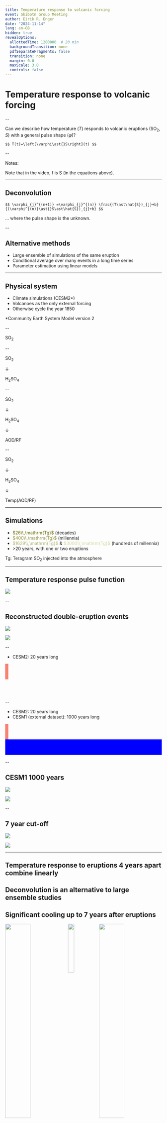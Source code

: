 ```yaml
---
title: Temperature response to volcanic forcing
event: Skibotn Group Meeting
author: Eirik R. Enger
date: "2024-11-14"
lang: en-GB
hidden: true
revealOptions:
  allottedTime: 1200000  # 20 min
  backgroundTransition: none
  pdfSeparateFragments: false
  transition: none
  margin: 0.0
  maxScale: 3.0
  controls: false
---
```


# Temperature response to volcanic forcing

--

<span class="fragment fade-in-then-semi-out" data-fragment-index="0">Can we describe
how</span> temperature
($T$)<span class="fragment fade-in-then-semi-out" data-fragment-index="0"> responds to
</span>volcanic eruptions ($\mathrm{SO_{2}}$, $S$)
<span class="fragment fade-in-then-semi-out" data-fragment-index="0">with a general
</span> pulse shape
($\varphi$)<span class="fragment fade-in-then-semi-out" data-fragment-index="0">?</span>

`$$
T(t)=\left[\varphi\ast{}S\right](t)
$$`

<!-- .element: class="fragment" -->

--

<!-- .slide: data-background-color="#002f4b" -->
<!-- .slide: data-background-video-loop="true" -->
<!-- .slide: data-background-video="https://github.com/engeir/presentations-files/raw/9a4f6b9150206f27120130b18d8ac09f68469465/2021/fysikermotet/animation.mp4" -->
<!-- .slide: data-background-size="contain" -->

Notes:

Note that in the video, f is S (in the equations above).

---

## Deconvolution

`$$
\varphi_{j}^{(n+1)}
=\varphi_{j}^{(n)}
 \frac{(T\ast\hat{S})_{j}+b}{(\varphi^{(n)}\ast{}S\ast\hat{S})_{j}+b}
$$`

... where the pulse shape is the unknown.

--

## Alternative methods

- <!-- .element class="fragment semi-fade-out" data-fragment-index="0" --> Large ensemble of simulations of the same eruption
- <!-- .element: class="fragment fade-in-then-semi-out" data-fragment-index="0" --> Conditional average over many events in a long time series
- <!-- .element: class="fragment" data-fragment-index="1" --> Parameter estimation using linear models

---

## Physical system

- Climate simulations (CESM2*)
- Volcanoes as the only external forcing <!-- .element: class="fragment" -->
- Otherwise cycle the year 1850 <!-- .element: class="fragment" -->

*Community Earth System Model version 2

<!-- .element: style="font-size:13pt" -->

--

<!-- .slide: data-auto-animate style="font-size:100pt" -->

<span> SO<sub>2</sub>

</span>

--

<!-- .slide: data-auto-animate style="font-size:40pt" -->

<span> SO<sub>2</sub>

$\downarrow$

H<sub>2</sub>SO<sub>4</sub>

</span>

--

<!-- .slide: id="chem" data-auto-animate style="font-size:40pt" -->

<span> SO<sub>2</sub>

$\downarrow$

H<sub>2</sub>SO<sub>4</sub>

$\downarrow$

AOD/RF

</span>

--

<!-- .slide: id="chem" data-auto-animate style="font-size:40pt" -->

<span> SO<sub>2</sub>

$\downarrow$

H<sub>2</sub>SO<sub>4</sub>

$\downarrow$

Temp(AOD/RF)

</span>

---

## Simulations

- <span style="color:#6a6c01">$26\\,\mathrm{Tg}$</span> (decades)
- <span style="color:#8d8d3b">$400\\,\mathrm{Tg}$</span> (millennia)
- <!-- .element: class="fragment semi-fade-out" -->
  <span style="color:#b0b169">$1629\\,\mathrm{Tg}$</span> &
  <span style="color:#d3d598">$3000\\,\mathrm{Tg}$
  </span> (hundreds of millennia)
- <!-- .element: class="fragment" --> >20 years, with one or two eruptions

$\mathrm{Tg}$: Teragram $\mathrm{SO_{2}}$ injected into the atmosphere

<!-- .element: style="font-size:13pt" -->

---

## Temperature response pulse function

<span class="r-stack">

![](https://raw.githubusercontent.com/engeir/presentations/50e2bc1bf0fd880c8a8046b23e6d56b2573c77b6/2024/skibotn/assets/testing.webp)

</span>

--

## Reconstructed double-eruption events

<span class="r-stack">

![](https://raw.githubusercontent.com/engeir/presentations/50e2bc1bf0fd880c8a8046b23e6d56b2573c77b6/2024/skibotn/assets/responses_combined_S26.webp)

![](https://raw.githubusercontent.com/engeir/presentations/50e2bc1bf0fd880c8a8046b23e6d56b2573c77b6/2024/skibotn/assets/responses_combined_S400.webp)

<!-- .element class="fragment" -->

</span>

--

<!-- .slide: data-auto-animate -->

- CESM2: 20 years long

<div data-id="box" style="height: 50px; width: 2%; background: salmon;"></div>
<div data-id="box-long" style="height: 50px; width: 0%; background: blue;"></div>

--

<!-- .slide: data-auto-animate -->

- CESM2: 20 years long
- CESM1 (external dataset): 1000 years long

<div data-id="box" style="height: 50px; width: 2%; background: salmon;"></div>
<div data-id="box-long" style="height: 50px; width: 100%; background: blue;"></div>

--

## CESM1 1000 years

<span class="r-stack" style="width:70%;margin: 0 auto;">

![](https://raw.githubusercontent.com/engeir/presentations/50e2bc1bf0fd880c8a8046b23e6d56b2573c77b6/2024/skibotn/assets/compare-historical-size-temp-reconstructed-full.webp)

![](https://raw.githubusercontent.com/engeir/presentations/50e2bc1bf0fd880c8a8046b23e6d56b2573c77b6/2024/skibotn/assets/compare-historical-size-temp-reconstructed-zoom.webp)

<!-- .element class="fragment" -->

</span>

--

## 7 year cut-off

<span class="r-stack">

![](https://raw.githubusercontent.com/engeir/presentations/50e2bc1bf0fd880c8a8046b23e6d56b2573c77b6/2024/skibotn/assets/ob16-month_resp_temp-so2_combined.webp)

![](https://raw.githubusercontent.com/engeir/presentations/50e2bc1bf0fd880c8a8046b23e6d56b2573c77b6/2024/skibotn/assets/cesm2-S26_resp_temp-so2_combined.webp)

<!-- .element class="fragment" -->

</span>

---

<span class="r-stack">

## Temperature response to eruptions 4 years apart combine linearly

<!-- .element: class="fragment fade-out" data-fragment-index="0" -->

## Deconvolution is an alternative to large ensemble studies

<!-- .element: class="fragment fade-in-then-out" data-fragment-index="0" -->

## Significant cooling up to 7 years after eruptions

<!-- .element: class="fragment" data-fragment-index="1" -->

</span>

<span class="r-stack">

<img style="float: right;width: 40%;" src="https://raw.githubusercontent.com/engeir/presentations/50e2bc1bf0fd880c8a8046b23e6d56b2573c77b6/2024/skibotn/assets/responses_combined_S400.webp" />

<!-- .element: class="fragment fade-out" data-fragment-index="0" -->

<img style="float: right;width: 20%;" src="https://raw.githubusercontent.com/engeir/presentations/50e2bc1bf0fd880c8a8046b23e6d56b2573c77b6/2024/skibotn/assets/compare-historical-size-temp-reconstructed-full.webp" />

<!-- .element: class="fragment fade-in-then-out" data-fragment-index="0" -->

<img style="float: right;width: 40%;" src="https://raw.githubusercontent.com/engeir/presentations/50e2bc1bf0fd880c8a8046b23e6d56b2573c77b6/2024/skibotn/assets/ob16-month_resp_temp-so2_combined.webp" />

<!-- .element: class="fragment" data-fragment-index="1" -->

</span>

Notes:

- The temperature response to eruptions separated by 4 years or more combine linearly
- A deconvolution method may be an alternative to large ensemble studies to obtain
  estimates of the volcanic eruption model response
- The temperature response to eruptions in a 1000-year-long historic climate simulation
  show significant cooling up to 7 years after eruptions

--

## Conclusions

- Temperature response to eruptions 4 years apart combine linearly
- Deconvolution is an alternative to large ensemble studies
- Significant cooling up to 7 years after eruptions

Notes:

- The temperature response to eruptions separated by 4 years or more combine linearly
- A deconvolution method may be an alternative to large ensemble studies to obtain
  estimates of the volcanic eruption model response
- The temperature response to eruptions in a 1000-year-long historic climate simulation
  show significant cooling up to 7 years after eruptions
